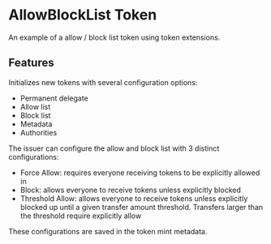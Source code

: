 # AllowBlockList Token

An example of a allow / block list token using token extensions.

## Features

Initializes new tokens with several configuration options:
- Permanent delegate
- Allow list
- Block list
- Metadata
- Authorities

The issuer can configure the allow and block list with 3 distinct configurations:
- Force Allow: requires everyone receiving tokens to be explicitly allowed in
- Block: allows everyone to receive tokens unless explicitly blocked
- Threshold Allow: allows everyone to receive tokens unless explicitly blocked up until a given transfer amount threshold. Transfers larger than the threshold require explicitly allow

These configurations are saved in the token mint metadata.